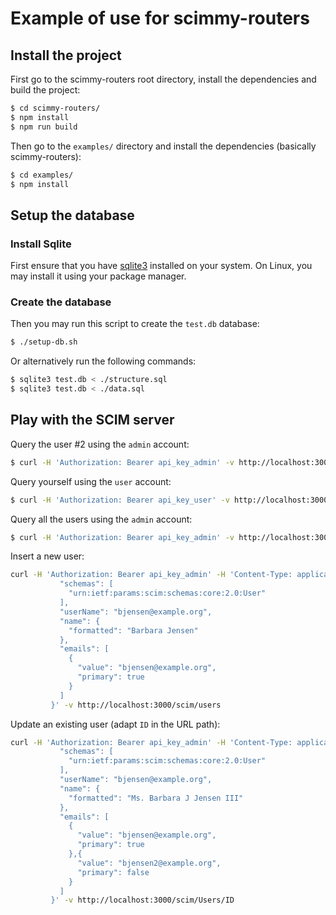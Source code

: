 # Example of use for scimmy-routers

## Install the project

First go to the scimmy-routers root directory, install the dependencies and build the project:
```bash
$ cd scimmy-routers/
$ npm install
$ npm run build
```

Then go to the `examples/` directory and install the dependencies (basically scimmy-routers):
```bash
$ cd examples/
$ npm install
```

## Setup the database

### Install Sqlite
First ensure that you have [sqlite3](http://sqlite3.org/) installed on your system. On Linux, you may install it using your package manager.

### Create the database

Then you may run this script to create the `test.db` database:
```bash
$ ./setup-db.sh
```

Or alternatively run the following commands:
```bash
$ sqlite3 test.db < ./structure.sql
$ sqlite3 test.db < ./data.sql
```

## Play with the SCIM server

Query the user #2 using the `admin` account:

```bash
$ curl -H 'Authorization: Bearer api_key_admin' -v http://localhost:3000/scim/Users/2
```

Query yourself using the `user` account:
```bash
$ curl -H 'Authorization: Bearer api_key_user' -v http://localhost:3000/scim/Me
```

Query all the users using the `admin` account:
```bash 
$ curl -H 'Authorization: Bearer api_key_admin' -v http://localhost:3000/scim/Users
```

Insert a new user:
```bash
curl -H 'Authorization: Bearer api_key_admin' -H 'Content-Type: application/scim+json' -X POST -d '{
           "schemas": [
             "urn:ietf:params:scim:schemas:core:2.0:User"
           ],
           "userName": "bjensen@example.org",
           "name": {
             "formatted": "Barbara Jensen"
           },
           "emails": [
             {
               "value": "bjensen@example.org",
               "primary": true
             }
           ]
         }' -v http://localhost:3000/scim/users
```

Update an existing user (adapt `ID` in the URL path):
```bash
curl -H 'Authorization: Bearer api_key_admin' -H 'Content-Type: application/scim+json' -X PUT -d '{
           "schemas": [
             "urn:ietf:params:scim:schemas:core:2.0:User"
           ],
           "userName": "bjensen@example.org",
           "name": {
             "formatted": "Ms. Barbara J Jensen III"
           },
           "emails": [
             {
               "value": "bjensen@example.org",
               "primary": true
             },{
               "value": "bjensen2@example.org",
               "primary": false
             }
           ]
         }' -v http://localhost:3000/scim/Users/ID
```
